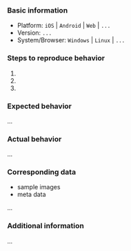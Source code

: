 <!--
   Thanks for contributing! Request a feature or use the
   template below for reporting bugs.

   To help us diagnose problems, please:

  - Check the console for relevant errors and warnings.
  
  - Provide a link to where the problem occurs (if applicable)

  - Attach screenshots and logs if possible/applicable
  
  - Remove template lines which do not apply to your issue/feature request
-->

### Basic information
* Platform: `iOS` | `Android` | `Web` | `...`
* Version: `...` 
* System/Browser: `Windows` | `Linux` | `...`

### Steps to reproduce behavior

 1.
 2.
 3.

### Expected behavior

...

### Actual behavior

...

### Corresponding data

* sample images
* meta data

...

### Additional information

... 

<!-- screenshots, system logs etc. -->


